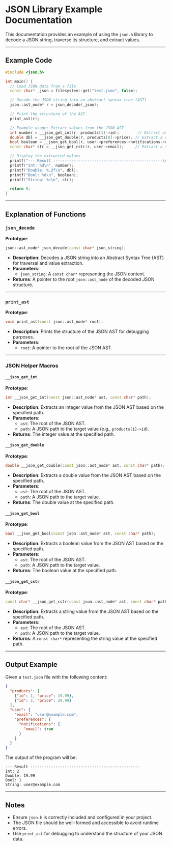 # JSON Library Example Documentation

This documentation provides an example of using the `json.h` library to decode a JSON string, traverse its structure, and extract values.

---

## Example Code

```cpp
#include <json.h>

int main() {
  // Load JSON data from a file
  const char* _json = filesystem::get("test.json", false);

  // Decode the JSON string into an abstract syntax tree (AST)
  json::ast_node* r = json_decode(_json);

  // Print the structure of the AST
  print_ast(r);

  // Example usage: Extract values from the JSON AST
  int number = __json_get_int(r, products[1]->id);        // Extract an integer
  double dbl = __json_get_double(r, products[0]->price); // Extract a double
  bool boolean = __json_get_bool(r, user->preferences->notifications->email); // Extract a boolean
  const char* str = __json_get_cstr(r, user->email);     // Extract a string

  // Display the extracted values
  printf("--- Result ------------------------------------------------\n");
  printf("Int: %d\n", number);
  printf("Double: %.2f\n", dbl);
  printf("Bool: %d\n", boolean);
  printf("String: %s\n", str);

  return 0;
}
```

---

## Explanation of Functions

### `json_decode`
**Prototype**: 
```cpp
json::ast_node* json_decode(const char* json_string);
```
- **Description**: Decodes a JSON string into an Abstract Syntax Tree (AST) for traversal and value extraction.
- **Parameters**:
  - `json_string`: A `const char*` representing the JSON content.
- **Returns**: A pointer to the root `json::ast_node` of the decoded JSON structure.

---

### `print_ast`
**Prototype**: 
```cpp
void print_ast(const json::ast_node* root);
```
- **Description**: Prints the structure of the JSON AST for debugging purposes.
- **Parameters**:
  - `root`: A pointer to the root of the JSON AST.

---

### JSON Helper Macros

#### `__json_get_int`
**Prototype**: 
```cpp
int __json_get_int(const json::ast_node* ast, const char* path);
```
- **Description**: Extracts an integer value from the JSON AST based on the specified path.
- **Parameters**:
  - `ast`: The root of the JSON AST.
  - `path`: A JSON path to the target value (e.g., `products[1]->id`).
- **Returns**: The integer value at the specified path.

#### `__json_get_double`
**Prototype**: 
```cpp
double __json_get_double(const json::ast_node* ast, const char* path);
```
- **Description**: Extracts a double value from the JSON AST based on the specified path.
- **Parameters**:
  - `ast`: The root of the JSON AST.
  - `path`: A JSON path to the target value.
- **Returns**: The double value at the specified path.

#### `__json_get_bool`
**Prototype**: 
```cpp
bool __json_get_bool(const json::ast_node* ast, const char* path);
```
- **Description**: Extracts a boolean value from the JSON AST based on the specified path.
- **Parameters**:
  - `ast`: The root of the JSON AST.
  - `path`: A JSON path to the target value.
- **Returns**: The boolean value at the specified path.

#### `__json_get_cstr`
**Prototype**: 
```cpp
const char* __json_get_cstr(const json::ast_node* ast, const char* path);
```
- **Description**: Extracts a string value from the JSON AST based on the specified path.
- **Parameters**:
  - `ast`: The root of the JSON AST.
  - `path`: A JSON path to the target value.
- **Returns**: A `const char*` representing the string value at the specified path.

---

## Output Example

Given a `test.json` file with the following content:
```json
{
  "products": [
    {"id": 1, "price": 19.99},
    {"id": 2, "price": 29.99}
  ],
  "user": {
    "email": "user@example.com",
    "preferences": {
      "notifications": {
        "email": true
      }
    }
  }
}
```

The output of the program will be:
```
--- Result ------------------------------------------------
Int: 2
Double: 19.99
Bool: 1
String: user@example.com
```

---

## Notes
- Ensure `json.h` is correctly included and configured in your project.
- The JSON file should be well-formed and accessible to avoid runtime errors.
- Use `print_ast` for debugging to understand the structure of your JSON data.

